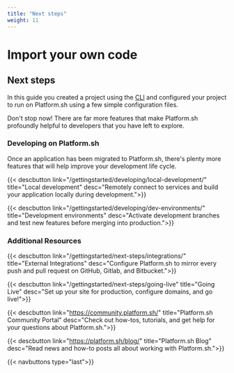 ```yaml
---
title: "Next steps"
weight: 11
---
```


# Import your own code

## Next steps

In this guide you created a project using the [CLI](/development/cli.md) and configured your project to run on Platform.sh using a few simple configuration files.

Don't stop now! There are far more features that make Platform.sh profoundly helpful to developers that you have left to explore.

### Developing on Platform.sh

Once an application has been migrated to Platform.sh, there's plenty more features that will help improve your development life cycle.

{{< descbutton link="/gettingstarted/developing/local-development/" title="Local development" desc="Remotely connect to services and build your application locally during development.">}}

{{< descbutton link="/gettingstarted/developing/dev-environments/" title="Development environments" desc="Activate development branches and test new features before merging into production.">}}

### Additional Resources

{{< descbutton link="/gettingstarted/next-steps/integrations/" title="External Integrations" desc="Configure Platform.sh to mirror every push and pull request on GitHub, Gitlab, and Bitbucket.">}}

{{< descbutton link="/gettingstarted/next-steps/going-live" title="Going Live" desc="Set up your site for production, configure domains, and go live!">}}

{{< descbutton link="https://community.platform.sh/" title="Platform.sh Community Portal" desc="Check out how-tos, tutorials, and get help for your questions about Platform.sh.">}}

{{< descbutton link="https://platform.sh/blog/" title="Platform.sh Blog" desc="Read news and how-to posts all about working with Platform.sh.">}}

{{< navbuttons type="last">}}
